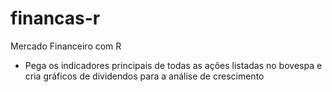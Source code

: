 # financas-r
Mercado Financeiro com R

- Pega os indicadores principais de todas as ações listadas no bovespa e cria gráficos de dividendos para a análise de crescimento
